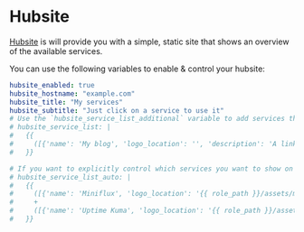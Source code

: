 # Hubsite

[Hubsite](https://github.com/moan0s/hubsite) is will provide you with a simple, static site that shows an overview of the available services.

You can use the following variables to enable & control your hubsite:

```yaml
hubsite_enabled: true
hubsite_hostname: "example.com"
hubsite_title: "My services"
hubsite_subtitle: "Just click on a service to use it"
# Use the `hubsite_service_list_additional` variable to add services that are not provided by this playbook
# hubsite_service_list: |
#   {{
#     ([{'name': 'My blog', 'logo_location': '', 'description': 'A link to a blog not hosted by this playbook'}])
#   }}

# If you want to explicitly control which services you want to show on this page you can overwrite 
# hubsite_service_list_auto: |
#   {{
#     ([{'name': 'Miniflux', 'logo_location': '{{ role_path }}/assets/miniflux.png', 'description': 'An opinionated feed reader '}])
#     +
#     ([{'name': 'Uptime Kuma', 'logo_location': '{{ role_path }}/assets/uptime-kuma.png', 'description': 'Check if the status of services'}])
#   }}
```
